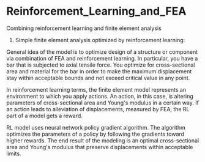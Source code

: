 # Reinforcement_Learning_and_FEA
Combining reinforcement learning and finite element analysis

1. Simple finite element analysis optimized by reinforcement learning: 

General idea of the model is to optimize design of a structure or component via combination of FEA and reinforcement learning. In particular, you have a bar that is subjected to axial tensile force. You optimize for cross-sectional area and material for the bar in order to make the maximum displacement stay within acceptable bounds and not exceed critical value in any point. 

In reinforcement learning terms, the finite element model represents an environment to which you apply actions. An action, in this case, is altering parameters of cross-sectional area and Young's modulus in a certain way. If an action leads to alleviation of displacements, measured by FEA, the RL part of a model gets a reward.

RL model uses neural network policy gradient algorithm. The algorithm optimizes the parameters of a policy by following the gradients toward higher rewards.   The end result of the modeling is an optimal cross-sectional area and Young's modulus that preserve displacements within acceptable limits.
